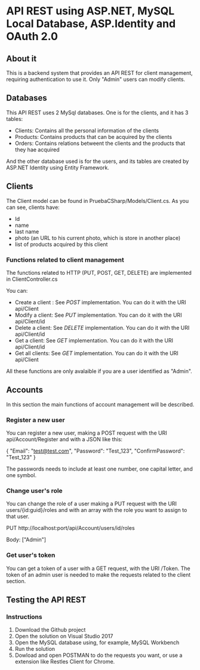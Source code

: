 # API REST using ASP.NET, MySQL Local Database, ASP.Identity and OAuth 2.0

## About it

This is a backend system that provides an API REST for client management, requiring authentication to use it. Only "Admin" users can modify clients.

## Databases

This API REST uses 2 MySql databases. One is for the clients, and it has 3 tables: 

- Clients: Contains all the personal information of the clients
- Products: Contains products that can be acquired by the clients
- Orders: Contains relations betweent the clients and the products that they hae acquired

And the other database used is for the users, and its tables are created by ASP.NET Identity using Entity Framework. 


## Clients

The Client model can be found in PruebaCSharp/Models/Client.cs. As you can see, clients have: 

- Id
- name 
- last name
- photo (an URL to his current photo, which is store in another place) 
- list of products acquired by this client

### Functions related to client management

The functions related to HTTP (PUT, POST, GET, DELETE) are implemented in ClientController.cs

You can: 

* Create a client : See *POST* implementation. You can do it with the URI api/Client
* Modify a client: See *PUT* implementation. You can do it with the URI api/Client/id
* Delete a client: See *DELETE* implementation. You can do it with the URI api/Client/id
* Get a client: See *GET* implementation. You can do it with the URI api/Client/id
* Get all clients: See *GET* implementation. You can do it with the URI api/Client 

All these functions are only avalaible if you are a user identified as "Admin". 


## Accounts

In this section the main functions of account management will be described. 

### Register a new user
You can register a new user, making a POST request with the URI api/Account/Register and with a JSON like this:

{
"Email": "test@test.com",
"Password": "Test_123",
"ConfirmPassword": "Test_123"
}

The passwords needs to include at least one number, one capital letter, and one symbol. 

### Change user's role

You can change the role of a user making a PUT request with the URI users/{id:guid}/roles and with an array with the role you want to assign to that user. 

PUT http://localhost:port/api/Account/users/id/roles

Body: ["Admin"] 


### Get user's token

You can get a token of a user with a GET request, with the URI /Token. The token of an admin user is needed to make the requests related to the client section. 


## Testing the API REST

### Instructions 

1. Download the Github project
2. Open the solution on Visual Studio 2017
3. Open the MySQL database using, for example, MySQL Workbench 
4. Run the solution
5. Dowload and open POSTMAN to do the requests you want, or use a extension like Restles Client for Chrome. 

